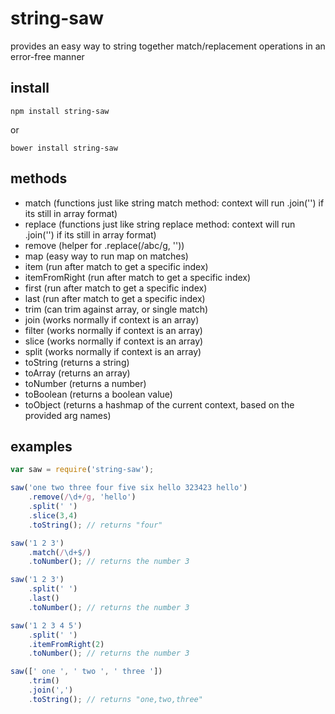 # string-saw

provides an easy way to string together match/replacement operations in an error-free manner

## install

```
npm install string-saw
```

or

```
bower install string-saw
```

## methods

- match (functions just like string match method: context will run .join('') if its still in array format)
- replace (functions just like string replace method: context will run .join('') if its still in array format)
- remove (helper for .replace(/abc/g, ''))
- map (easy way to run map on matches)
- item (run after match to get a specific index)
- itemFromRight (run after match to get a specific index)
- first (run after match to get a specific index)
- last (run after match to get a specific index)
- trim (can trim against array, or single match)
- join (works normally if context is an array)
- filter (works normally if context is an array)
- slice (works normally if context is an array)
- split (works normally if context is an array)
- toString (returns a string)
- toArray (returns an array)
- toNumber (returns a number)
- toBoolean (returns a boolean value)
- toObject (returns a hashmap of the current context, based on the provided arg names)

## examples

```javascript
var saw = require('string-saw');

saw('one two three four five six hello 323423 hello')
	.remove(/\d+/g, 'hello')
	.split(' ')
	.slice(3,4)
	.toString(); // returns "four"

saw('1 2 3')
	.match(/\d+$/)
	.toNumber(); // returns the number 3

saw('1 2 3')
	.split(' ')
	.last()
	.toNumber(); // returns the number 3

saw('1 2 3 4 5')
	.split(' ')
	.itemFromRight(2)
	.toNumber(); // returns the number 3

saw([' one ', ' two ', ' three '])
	.trim()
	.join(',')
	.toString(); // returns "one,two,three"
```